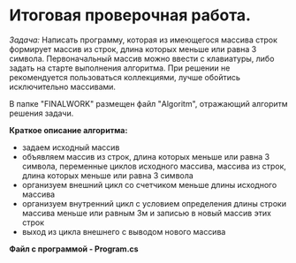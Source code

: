 # Итоговая проверочная работа.

*Задача:* Написать программу, которая из имеющегося массива строк формирует массив из строк, длина которых меньше или равна 3 символа.
Первоначальный массив можно ввести с клавиатуры, либо задать на старте выполнения алгоритма. 
При решении не рекомендуется пользоваться коллекциями, лучше обойтись исключительно массивами. 

В папке "FINALWORK" размещен файл "Algoritm", отражающий алгоритм решения задачи.

**Краткое описание алгоритма:**
 * задаем исходный массив
 * объявляем массив из строк, длина которых меньше или равна 3 символа, переменные циклов исходного массива, массива из строк, длина которых меньше или равна 3 символа
 * организуем внешний цикл со счетчиком меньше длины исходного массива
 * организуем внутренний  цикл с условием определения длины строки массива меньше или равным 3м и записью в новый массив этих строк
 * выход из цикла внешнего с выводом нового массива 
 
**Файл с программой  - Program.cs**